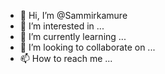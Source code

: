 - 👋 Hi, I’m @Sammirkamure
- 👀 I’m interested in ...
- 🌱 I’m currently learning ...
- 💞️ I’m looking to collaborate on ...
- 📫 How to reach me ...

<!---
Sammirkamure/Sammirkamure is a ✨ special ✨ repository because its `README.md` (this file) appears on your GitHub profile.
You can click the Preview link to take a look at your changes.
--->

